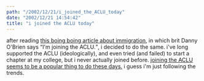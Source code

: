 ```yaml
---
path: "/2002/12/21/i_joined_the_ACLU_today" 
date: "2002/12/21 14:54:42" 
title: "i joined the ACLU today" 
---
```

<p>after reading <a href="http://boingboing.net/#90076045">this boing boing article about immigration</a>, in which brit Danny O'Brien says <q>I'm joining the ACLU.</q>, i decided to do the same. i've long supported the ACLU (ideologically), and even tried (and failed) to start a chapter at my college, but i never actually joined before. <a href="http://www.kuro5hin.org/story/2002/12/11/131317/57">joining the ACLU seems to be a popular thing to do these days.</a> i guess i'm just following the trends.</p>